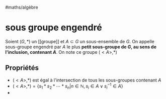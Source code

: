 #maths/algèbre
# sous groupe engendré
Soient $(G, *)$ un [[groupe]] et $A\subset G$ un sous-ensemble de $G$. On appelle sous-groupe engendré par $A$ le plus **petit sous-groupe de $G$, au sens de l'inclusion, contenant $A$**. On note ce groupe $(<A>, *)$

## Propriétés
 - $(<A>, *)$ est égal à l'intersection de tous les sous-groupes contenant $A$
 - $(<A>,*) = \{s_1*s_2*\cdots*s_n | n\in\mathbb N, s_i\in A \vee s_i^{-1}\in A\}$
 - 
